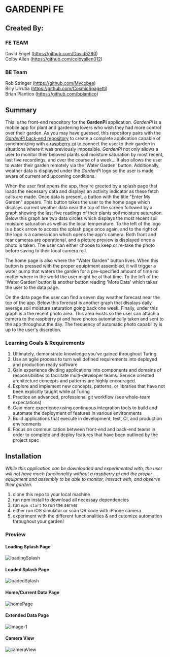 # GARDENPi FE

## Created By:

### FE TEAM
David Engel (https://github.com/David5280)<br />
Colby Allen (https://github.com/colbyallen012)
### BE Team
Rob Stringer (https://github.com/Mycobee)<br />
Billy Urrutia (https://github.com/CosmicSpagetti)<br />
Brian Plantico (https://github.com/bplantico)

## Summary

This is the front-end repository for the **GardenPi** application.  *GardenPi* is a mobile app for plant and gardening lovers who wish they had more control over their garden.  As you may have guessed, this repository pairs with the [*GardenPi* back-end repository](https://github.com/Mycobee/garden_pi_be) to create a complete application capable of synchronizing with a [raspberry-pi](https://www.raspberrypi.org/) to connect the user to their garden in situations where it was previously impossible.  *GardenPi* not only allows a user to monitor their beloved plants soil moisture saturation by most recent, last five recordings, and over the course of a week... It also allows the user to water their garden remotely via the 'Water Garden' button.  Additionally, weather data is displayed under the *GardenPi* logo so the user is made aware of current and upcoming conditions.

When the user first opens the app, they're greeted by a splash page that loads the necessary data and displays an activity indicator as these fetch calls are made.  Once data is present, a button with the title "Enter My Garden" appears.  This button takes the user to the home page which displays current weather data near the top of the screen followed by a graph showing the last five readings of their plants soil moisture saturation.  Below this graph are two data circles which displays the most recent soil moisture saturation as well as the local temperature.  To the left of the logo is a back arrow to access the splash page once again, and to the right of the logo is a camera icon which opens the app's camera.  Both front and rear cameras are operational, and a picture preview is displayed once a photo is taken.  The user can either choose to keep or re-take the photo before saving to their local camera roll.

The home page is also where the "Water Garden" button lives.  When this button is pressed with the proper equiptment assembled, it will trigger a water pump that waters the garden for a pre-specified amount of time no matter where in the world the user might be at that time.  To the left of the 'Water Garden' button is another button reading 'More Data' which takes the user to the data page.

On the data page the user can find a seven day weather forecast near the top of the app.  Below this forecast is another graph that displays daily average soil moisture saturation going back one week.  Finally, under this graph is a the recent photo area.  This area exists so the user can attach a camera to the raspberry pi and have photos automatically taken and sent to the app throughout the day.  The frequency of automatic photo capability is up to the user's discretion.   



### Learning Goals & Requirements

1.  Ultimately, demonstrate knowledge you’ve gained throughout Turing
2.  Use an agile process to turn well defined requirements into deployed and production ready software
3.  Gain experience dividing applications into components and domains of responsibilities to facilitate multi-developer teams. Service oriented architecture concepts and patterns are highly encouraged.
4.  Explore and implement new concepts, patterns, or libraries that have not been explicitly taught while at Turing
5.  Practice an advanced, professional git workflow (see whole-team expectations)
6.  Gain more experience using continuous integration tools to build and automate the deployment of features in various environments
7.  Build applications that execute in development, test, CI, and production environments
8.  Focus on communication between front-end and back-end teams in order to complete and deploy features that have been outlined by the project spec


##  Installation
*While this application can be downloaded and experimented with, the user will not have much functionality without a raspberry pi and the proper equipment and assembly to be able to monitor, interact with, and observe their garden.*

1.  clone this repo to your local machine
2.  run npm install to download all necessay dependencies
3.  run ```npm start``` to run the server
4.  either run iOS simulator or scan QR code with iPhone camera
5.  experiment with the different functionalities & and cutomize automation throughout your garden!


###  Preview
#### Loading Splash Page
![loadingSplash](https://user-images.githubusercontent.com/46681659/64753222-a4d92300-d4df-11e9-9323-f663f375a1cc.jpg)
 #### Loaded Splash Page
 ![loadedSplash](https://user-images.githubusercontent.com/46681659/64753190-82dfa080-d4df-11e9-8402-3dac68827c20.PNG)
 #### Home/Current Data Page
![homePage](https://user-images.githubusercontent.com/46681659/64753232-b1f61200-d4df-11e9-8615-ee7b3ce18e96.PNG)
 #### Extended Data Page
![Image-1](https://user-images.githubusercontent.com/46681659/64754934-8165a680-d4e6-11e9-90e5-db6db6a8bfbd.jpg)
  #### Camera View
![cameraView](https://user-images.githubusercontent.com/46681659/64753585-f9c96900-d4e0-11e9-8fad-8ef39cb4f82b.PNG)

